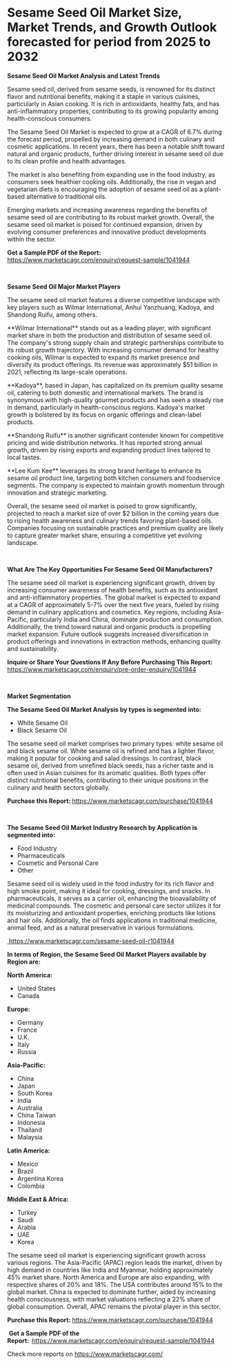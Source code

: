 <p><h1>Sesame Seed Oil Market Size, Market Trends, and Growth Outlook forecasted for period from 2025 to 2032</h1></p><p><strong>Sesame Seed Oil Market Analysis and Latest Trends</strong></p>
<p><p>Sesame seed oil, derived from sesame seeds, is renowned for its distinct flavor and nutritional benefits, making it a staple in various cuisines, particularly in Asian cooking. It is rich in antioxidants, healthy fats, and has anti-inflammatory properties, contributing to its growing popularity among health-conscious consumers. </p><p>The Sesame Seed Oil Market is expected to grow at a CAGR of 6.7% during the forecast period, propelled by increasing demand in both culinary and cosmetic applications. In recent years, there has been a notable shift toward natural and organic products, further driving interest in sesame seed oil due to its clean profile and health advantages. </p><p>The market is also benefiting from expanding use in the food industry, as consumers seek healthier cooking oils. Additionally, the rise in vegan and vegetarian diets is encouraging the adoption of sesame seed oil as a plant-based alternative to traditional oils. </p><p>Emerging markets and increasing awareness regarding the benefits of sesame seed oil are contributing to its robust market growth. Overall, the sesame seed oil market is poised for continued expansion, driven by evolving consumer preferences and innovative product developments within the sector.</p></p>
<p><strong>Get a Sample PDF of the Report:&nbsp;</strong> <a href="https://www.marketscagr.com/enquiry/request-sample/1041944?utm_campaign=1905&utm_medium=2&utm_source=Github&utm_content=ia&utm_term=08022025&utm_id=sesame-seed-oil">https://www.marketscagr.com/enquiry/request-sample/1041944</a></p>
<p>&nbsp;</p>
<p><strong>Sesame Seed Oil Major Market Players</strong></p>
<p><p>The sesame seed oil market features a diverse competitive landscape with key players such as Wilmar International, Anhui Yanzhuang, Kadoya, and Shandong Ruifu, among others. </p><p>**Wilmar International** stands out as a leading player, with significant market share in both the production and distribution of sesame seed oil. The company's strong supply chain and strategic partnerships contribute to its robust growth trajectory. With increasing consumer demand for healthy cooking oils, Wilmar is expected to expand its market presence and diversify its product offerings. Its revenue was approximately $51 billion in 2021, reflecting its large-scale operations.</p><p>**Kadoya**, based in Japan, has capitalized on its premium quality sesame oil, catering to both domestic and international markets. The brand is synonymous with high-quality gourmet products and has seen a steady rise in demand, particularly in health-conscious regions. Kadoya's market growth is bolstered by its focus on organic offerings and clean-label products.</p><p>**Shandong Ruifu** is another significant contender known for competitive pricing and wide distribution networks. It has reported strong annual growth, driven by rising exports and expanding product lines tailored to local tastes. </p><p>**Lee Kum Kee** leverages its strong brand heritage to enhance its sesame oil product line, targeting both kitchen consumers and foodservice segments. The company is expected to maintain growth momentum through innovation and strategic marketing.</p><p>Overall, the sesame seed oil market is poised to grow significantly, projected to reach a market size of over $2 billion in the coming years due to rising health awareness and culinary trends favoring plant-based oils. Companies focusing on sustainable practices and premium quality are likely to capture greater market share, ensuring a competitive yet evolving landscape.</p></p>
<p>&nbsp;</p>
<p><strong>What Are The Key Opportunities For Sesame Seed Oil Manufacturers?</strong></p>
<p><p>The sesame seed oil market is experiencing significant growth, driven by increasing consumer awareness of health benefits, such as its antioxidant and anti-inflammatory properties. The global market is expected to expand at a CAGR of approximately 5-7% over the next five years, fueled by rising demand in culinary applications and cosmetics. Key regions, including Asia-Pacific, particularly India and China, dominate production and consumption. Additionally, the trend toward natural and organic products is propelling market expansion. Future outlook suggests increased diversification in product offerings and innovations in extraction methods, enhancing quality and sustainability.</p></p>
<p><strong>Inquire or Share Your Questions If Any Before Purchasing This Report:</strong> <a href="https://www.marketscagr.com/enquiry/pre-order-enquiry/1041944?utm_campaign=1905&utm_medium=2&utm_source=Github&utm_content=ia&utm_term=08022025&utm_id=sesame-seed-oil">https://www.marketscagr.com/enquiry/pre-order-enquiry/1041944</a></p>
<p>&nbsp;</p>
<p><strong>Market Segmentation</strong></p>
<p><strong>The Sesame Seed Oil Market Analysis by types is segmented into:</strong></p>
<p><ul><li>White Sesame Oil</li><li>Black Sesame Oil</li></ul></p>
<p><p>The sesame seed oil market comprises two primary types: white sesame oil and black sesame oil. White sesame oil is refined and has a lighter flavor, making it popular for cooking and salad dressings. In contrast, black sesame oil, derived from unrefined black seeds, has a richer taste and is often used in Asian cuisines for its aromatic qualities. Both types offer distinct nutritional benefits, contributing to their unique positions in the culinary and health sectors globally.</p></p>
<p><strong>Purchase this Report:&nbsp;</strong><a href="https://www.marketscagr.com/purchase/1041944?utm_campaign=1905&utm_medium=2&utm_source=Github&utm_content=ia&utm_term=08022025&utm_id=sesame-seed-oil">https://www.marketscagr.com/purchase/1041944</a></p>
<p>&nbsp;</p>
<p><strong>The Sesame Seed Oil Market Industry Research by Application is segmented into:</strong></p>
<p><ul><li>Food Industry</li><li>Pharmaceuticals</li><li>Cosmetic and Personal Care</li><li>Other</li></ul></p>
<p><p>Sesame seed oil is widely used in the food industry for its rich flavor and high smoke point, making it ideal for cooking, dressings, and snacks. In pharmaceuticals, it serves as a carrier oil, enhancing the bioavailability of medicinal compounds. The cosmetic and personal care sector utilizes it for its moisturizing and antioxidant properties, enriching products like lotions and hair oils. Additionally, the oil finds applications in traditional medicine, animal feed, and as a natural preservative in various formulations.</p></p>
<p><a href="https://www.marketscagr.com/sesame-seed-oil-r1041944?utm_campaign=1905&utm_medium=2&utm_source=Github&utm_content=ia&utm_term=08022025&utm_id=sesame-seed-oil">&nbsp;https://www.marketscagr.com/sesame-seed-oil-r1041944</a></p>
<p><strong>In terms of Region, the Sesame Seed Oil Market Players available by Region are:</strong></p>
<p>
    <p> <strong> North America: </strong>
        <ul>
            <li>United States</li>
            <li>Canada</li>
        </ul>
        </p> 
    <p> <strong> Europe: </strong>
        <ul>
            <li>Germany</li>
            <li>France</li>
            <li>U.K.</li>
            <li>Italy</li>
            <li>Russia</li>
        </ul>
        </p> 
    <p> <strong> Asia-Pacific: </strong>
        <ul>
            <li>China</li>
            <li>Japan</li>
            <li>South Korea</li>
            <li>India</li>
            <li>Australia</li>
            <li>China Taiwan</li>
            <li>Indonesia</li>
            <li>Thailand</li>
            <li>Malaysia</li>
        </ul>
        </p> 
    <p> <strong> Latin America: </strong>
        <ul>
            <li>Mexico</li>
            <li>Brazil</li>
            <li>Argentina Korea</li>
            <li>Colombia</li>
        </ul>
        </p> 
    <p> <strong> Middle East & Africa: </strong>
        <ul>
            <li>Turkey</li>
            <li>Saudi</li>
            <li>Arabia</li>
            <li>UAE</li>
            <li>Korea</li>
        </ul>
    </p>
    </p>
<p><p>The sesame seed oil market is experiencing significant growth across various regions. The Asia-Pacific (APAC) region leads the market, driven by high demand in countries like India and Myanmar, holding approximately 45% market share. North America and Europe are also expanding, with respective shares of 20% and 18%. The USA contributes around 15% to the global market. China is expected to dominate further, aided by increasing health consciousness, with market valuations reflecting a 22% share of global consumption. Overall, APAC remains the pivotal player in this sector.</p></p>
<p><strong>Purchase this Report: </strong><a href="https://www.marketscagr.com/purchase/1041944?utm_campaign=1905&utm_medium=2&utm_source=Github&utm_content=ia&utm_term=08022025&utm_id=sesame-seed-oil">https://www.marketscagr.com/purchase/1041944</a></p>
<p>&nbsp;<strong>Get a Sample PDF of the Report:&nbsp;&nbsp;</strong><a href="https://www.marketscagr.com/enquiry/request-sample/1041944?utm_campaign=1905&utm_medium=2&utm_source=Github&utm_content=ia&utm_term=08022025&utm_id=sesame-seed-oil">https://www.marketscagr.com/enquiry/request-sample/1041944</a></p>
<p><strong></strong></p>
<p>Check more reports on <a href="https://www.marketscagr.com/?utm_campaign=1905&utm_medium=2&utm_source=Github&utm_content=ia&utm_term=08022025&utm_id=sesame-seed-oil">https://www.marketscagr.com/</a></p>